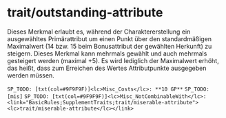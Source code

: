 # trait/outstanding-attribute

Dieses Merkmal erlaubt es, während der Charaktererstellung ein ausgewähltes Primärattribut um einen Punkt über den standardmäßigen Maximalwert (14 bzw. 15 beim Bonusattribut der gewählten Herkunft) zu steigern. Dieses Merkmal kann mehrmals gewählt und auch mehrmals gesteigert werden (maximal +5). Es wird lediglich der Maximalwert erhöht, das heißt, dass zum Erreichen des Wertes Attributpunkte ausgegeben werden müssen.

`SP_TODO: [txt(col=#9F9F9F)]<lc>Misc_Costs</lc>: **10 GP**`
`SP_TODO: [mis]`
`SP_TODO: [txt(col=#9F9F9F)]<lc>Misc_NotCombinableWith</lc>: <link="BasicRules;SupplementTraits;trait/miserable-attribute"><lc>trait/miserable-attribute</lc></link>`